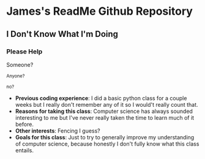 # James's ReadMe Github Repository
## I Don't Know What I'm Doing
### Please Help
Someone? 

<Sub>Anyone?</sub>

<sub>no?</sub>
<!--
**JamesGaito/JamesGaito** is a ✨ _special_ ✨ repository because its `README.md` (this file) appears on your GitHub profile.
-->
- **Previous coding experience**: I did a basic python class for a couple weeks but I really don't remember any of it so I would't really count that.
- **Reasons for taking this class**: Computer science has always sounded interesting to me but I've never really taken the time to learn much of it before.
- **Other interests**: Fencing I guess?
- **Goals for this class**: Just to try to generally improve my understanding of computer science, because honestly I don't fully know what this class entails.
